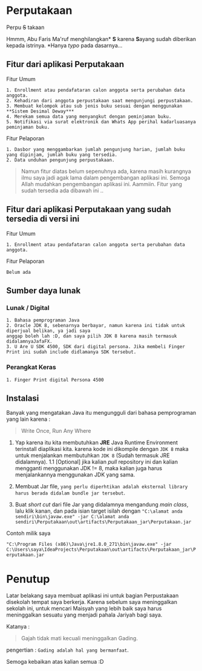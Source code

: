 # Perputakaan

Perpu ~~S~~ takaan

Hmmm, Abu Faris Ma'ruf menghilangkan* **S** karena **S**ayang sudah diberikan kepada istrinya.
*Hanya _typo_ pada dasarnya...

## Fitur dari aplikasi Perputakaan
Fitur Umum
```
1. Enrollment atau pendafataran calon anggota serta perubahan data anggota. 
2. Kehadiran dari anggota perpustakaan saat mengunjungi perpustakaan.
3. Membuat kelompok atau sub jenis buku sesuai dengan menggunakan **Sistem Desimal Deway***
4. Merekam semua data yang menyangkut dengan peminjaman buku.
5. Notifikasi via surat elektronik dan Whats App perihal kadarluasanya peminjaman buku.
```
Fitur Pelaporan
```
1. Dasbor yang menggambarkan jumlah pengunjung harian, jumlah buku yang dipinjam, jumlah buku yang tersedia.
2. Data unduhan pengunjung perpustakaan.
```

> Namun fitur diatas belum sepenuhnya ada, karena masih kurangnya ilmu saya jadi agak lama dalam pengembangan aplikasi ini. 
Semoga Allah mudahkan pengembangan aplikasi ini. Aammiin.
Fitur yang sudah tersedia ada dibawah ini ..

## Fitur dari aplikasi Perputakaan yang sudah tersedia di versi ini
Fitur Umum
```
1. Enrollment atau pendafataran calon anggota serta perubahan data anggota. 
```
Fitur Pelaporan
```
Belum ada
```

## Sumber daya lunak
### Lunak / Digital
```
1. Bahasa pemprograman Java
2. Oracle JDK 8, sebenarnya berbayar, namun karena ini tidak untuk diperjual belikan, ya jadi saya 
anggap boleh lah :D, dan saya pilih JDK 8 karena masih termasuk didalamnyaJafaFX.
3. U Are U SDK 4500, SDK dari digital persona. Jika membeli Finger Print ini sudah include didlamanya SDK tersebut.
```
### Perangkat Keras
```
1. Finger Print digital Persona 4500
```

## Instalasi
Banyak yang mengatakan Java itu mengungguli dari bahasa pemprograman yang lain karena :
> Write Once, Run Any Where
1. Yap karena itu kita membutuhkan **JRE** Java Runtime Environment terinstall diaplikasi kita.
karena kode ini dikompile dengan `JDK 8` maka untuk menjalankan membutuhkan `JDK 8` (Sudah termasuk JRE didalamnya).
1.1 [Optional] jika kalian _pull_ repository ini dan kalian mengganti menggunakan JDK != 8, maka kalian juga harus menjalankannya menggunakan JDK yang sama.

2. Membuat Jar file, `yang perlu diperhtikan adalah eksternal library harus berada didalam bundle jar tersebut`.

3. Buat _short cut_ dari file Jar yang didalamnya mengandung *main class*, lalu klik kanan, dan pada isian target isilah dengan
```"C:\alamat anda sendiri\bin\javaw.exe" -jar C:\alamat anda sendiri\Perputakaan\out\artifacts\Perputakaan_jar\Perputakaan.jar```

Contoh milik saya

```"C:\Program Files (x86)\Java\jre1.8.0_271\bin\javaw.exe" -jar C:\Users\saya\IdeaProjects\Perputakaan\out\artifacts\Perputakaan_jar\Perputakaan.jar```

# Penutup
Latar belakang saya membuat aplikasi ini untuk bagian Perpustakaan disekolah tempat saya berkerja. 
Karena sebelum saya meninggalkan sekolah ini, untuk mencari Maisyah yang lebih baik saya harus meninggalkan
sesuatu yang menjadi pahala Jariyah bagi saya.

Katanya :
> Gajah tidak mati kecuali meninggalkan Gading.

pengertian :
` Gading adalah hal yang bermanfaat `.


Semoga kebaikan atas kalian semua :D
